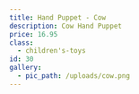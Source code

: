 ```yaml
---
title: Hand Puppet - Cow
description: Cow Hand Puppet
price: 16.95
class:
  - children's-toys
id: 30
gallery:
  - pic_path: /uploads/cow.png
---
```



